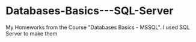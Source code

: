 # Databases-Basics---SQL-Server
My Homeworks from the Course "Databases Basics - MSSQL". I used SQL Server to make them
